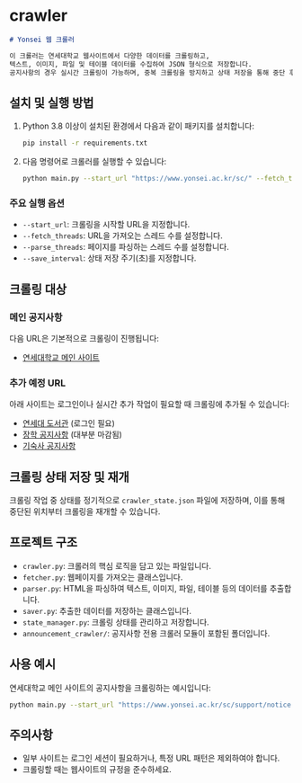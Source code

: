 # crawler

```markdown
# Yonsei 웹 크롤러

이 크롤러는 연세대학교 웹사이트에서 다양한 데이터를 크롤링하고,
텍스트, 이미지, 파일 및 테이블 데이터를 수집하여 JSON 형식으로 저장합니다.
공지사항의 경우 실시간 크롤링이 가능하며, 중복 크롤링을 방지하고 상태 저장을 통해 중단 후 재개가 가능합니다.
```

## 설치 및 실행 방법

1. Python 3.8 이상이 설치된 환경에서 다음과 같이 패키지를 설치합니다:

   ```bash
   pip install -r requirements.txt
   ```


2. 다음 명령어로 크롤러를 실행할 수 있습니다:

   ```bash
   python main.py --start_url "https://www.yonsei.ac.kr/sc/" --fetch_threads 3 --parse_threads 5 --save_interval 10
   ```

### 주요 실행 옵션

- `--start_url`: 크롤링을 시작할 URL을 지정합니다.
- `--fetch_threads`: URL을 가져오는 스레드 수를 설정합니다.
- `--parse_threads`: 페이지를 파싱하는 스레드 수를 설정합니다.
- `--save_interval`: 상태 저장 주기(초)를 지정합니다.

## 크롤링 대상

### 메인 공지사항

다음 URL은 기본적으로 크롤링이 진행됩니다:

- [연세대학교 메인 사이트](https://www.yonsei.ac.kr/sc/)

### 추가 예정 URL

아래 사이트는 로그인이나 실시간 추가 작업이 필요할 때 크롤링에 추가될 수 있습니다:

- [연세대 도서관](https://library.yonsei.ac.kr/bbs/list/1) (로그인 필요)
- [장학 공지사항](https://www.yonsei.ac.kr/sc/support/scholarship.jsp) (대부분 마감됨)
- [기숙사 공지사항](https://yicdorm.yonsei.ac.kr/board.asp?mid=m05_07)

## 크롤링 상태 저장 및 재개

크롤링 작업 중 상태를 정기적으로 `crawler_state.json` 파일에 저장하며, 이를 통해 중단된 위치부터 크롤링을 재개할 수 있습니다.

## 프로젝트 구조

- `crawler.py`: 크롤러의 핵심 로직을 담고 있는 파일입니다.
- `fetcher.py`: 웹페이지를 가져오는 클래스입니다.
- `parser.py`: HTML을 파싱하여 텍스트, 이미지, 파일, 테이블 등의 데이터를 추출합니다.
- `saver.py`: 추출한 데이터를 저장하는 클래스입니다.
- `state_manager.py`: 크롤링 상태를 관리하고 저장합니다.
- `announcement_crawler/`: 공지사항 전용 크롤러 모듈이 포함된 폴더입니다.

## 사용 예시

연세대학교 메인 사이트의 공지사항을 크롤링하는 예시입니다:

```bash
python main.py --start_url "https://www.yonsei.ac.kr/sc/support/notice.jsp" --fetch_threads 3 --parse_threads 5 --save_interval 10
```

## 주의사항

- 일부 사이트는 로그인 세션이 필요하거나, 특정 URL 패턴은 제외하여야 합니다.
- 크롤링할 때는 웹사이트의 규정을 준수하세요.
